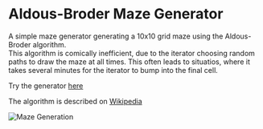 Aldous-Broder Maze Generator
=============================

A simple maze generator generating a 10x10 grid maze using the Aldous-Broder algorithm.<br>
This algorithm is comically inefficient, due to the iterator choosing random paths to draw the maze at all times.
This often leads to situatios, where it takes several minutes for the iterator to bump into the final cell.

Try the generator [here](https://dizzymoon.github.io/MazeGenerator/)

The algorithm is described on [Wikipedia](https://en.wikipedia.org/wiki/Maze_generation_algorithm)

![Maze Generation](https://i.imgur.com/bDNsQnz.png)
